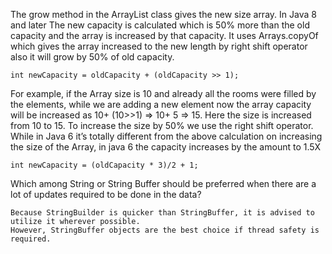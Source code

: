 
The grow method in the ArrayList class gives the new size array. In Java 8 and later 
The new capacity is calculated which is 50% more than the old capacity and the array 
is increased by that capacity. It uses Arrays.copyOf which gives the array increased 
to the new length by right shift operator also it will grow by 50% of old capacity.

```
int newCapacity = oldCapacity + (oldCapacity >> 1);
```

For example, if the Array size is 10 and already all the rooms were filled by the 
elements, while we are adding a new element now the array capacity will be increased
as 10+ (10>>1) => 10+ 5 => 15. Here the size is increased from 10 to 15. To increase
the size by 50% we use the right shift operator. While in Java 6 it’s totally 
different from the above calculation on increasing the size of the Array, 
in java 6 the capacity increases by the amount to 1.5X

```
int newCapacity = (oldCapacity * 3)/2 + 1;
```

Which among String or String Buffer should be preferred when there are a lot of updates required to be done in the data?
```
Because StringBuilder is quicker than StringBuffer, it is advised to utilize it wherever possible. 
However, StringBuffer objects are the best choice if thread safety is required.
```